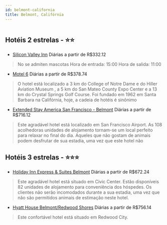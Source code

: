 ```yaml
---
id: belmont-california
title: Belmont, Califórnia
---
```


<center><img src="http://photos.hotelbeds.com/giata/05/050913/050913a_hb_a_001.jpg" alt="" /></center>


## Hotéis 2 estrelas - ⭐️⭐️

-    [Silicon Valley Inn](https://www.hurb.com/hoteis/belmont/silicon-valley-inn-JNP-JP189811?cmp=18055) Diárias a partir de R$332.12
   > No se admiten mascotas Hora de entrada: 15:00 Hora de salida: 11:00
-    [Motel 6](https://www.hurb.com/hoteis/belmont/motel-6-JNP-JP914568?cmp=18055) Diárias a partir de R$378.74
   > O hotel está localizado a 3 km do College of Notre Dame e do Hiller Aviation Museum , a 5 km do San Mateo County Expo Center e a 13 km do Crystal Springs Golf Course. Foi fundado em 1962 em Santa Barbara na Califórnia, hoje, a cadeia de hotéis é sinônimo 
-    [Extended Stay America San Francisco - Belmont](https://www.hurb.com/hoteis/belmont/extended-stay-america-san-francisco-belmont-JNP-JP187371?cmp=18055) Diárias a partir de R$716.12
   > Este agradável hotel está localizado em San Francisco Airport. As 108 acolhedoras unidades de alojamento tornam-se um local perfeito para relaxar no final do dia. Aqueles que não gostam de animais podem desfrutar de sua estadia, uma vez que este hotel não

## Hotéis 3 estrelas - ⭐️⭐️⭐️

-    [Holiday Inn Express & Suites Belmont](https://www.hurb.com/hoteis/belmont/holiday-inn-express-suites-belmont-JNP-JP445797?cmp=18055) Diárias a partir de R$672.24
   > Este agradável hotel está situado em Civic Center. Estão disponíveis 82 unidades de alojamento para conveniência dos hóspedes. Os clientes não serão incomodados durante a sua estadia, uma vez que não são permitidos animais de estimação neste hotel. 
-    [Hyatt House Belmont/Redwood Shores](https://www.hurb.com/hoteis/belmont/hyatt-house-belmont-redwood-shores-JNP-JP180605?cmp=18055) Diárias a partir de R$756.14
   > Este confortável hotel está situado em Redwood City. 
